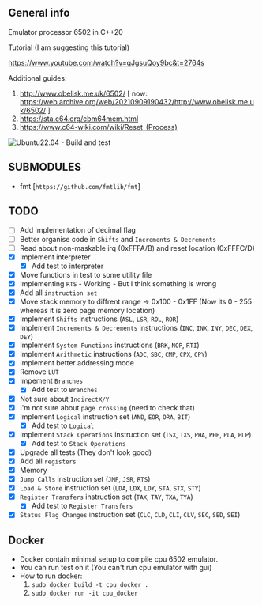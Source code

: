 General info
---
Emulator processor 6502 in C++20

Tutorial (I am suggesting this tutorial)

https://www.youtube.com/watch?v=qJgsuQoy9bc&t=2764s

Additional guides:
1. http://www.obelisk.me.uk/6502/ [ now: https://web.archive.org/web/20210909190432/http://www.obelisk.me.uk/6502/ ]
2. https://sta.c64.org/cbm64mem.html
3. https://www.c64-wiki.com/wiki/Reset_(Process)

![Ubuntu22.04 - Build and test](https://github.com/wojciechmadry/cpu6502emulator/actions/workflows/ubuntu22.yml/badge.svg)

SUBMODULES
---
- fmt [`https://github.com/fmtlib/fmt`]

TODO
---


- [ ] Add implementation of decimal flag
- [ ] Better organise code in `Shifts` and `Increments & Decrements`
- [ ] Read about non-maskable irq (0xFFFA/B) and reset location (0xFFFC/D)
- [X] Implement interpreter
    - [X] Add test to interpreter
- [X] Move functions in test to some utility file
- [X] Implementing `RTS` - Working - But I think something is wrong
- [X] Add all `instruction set`
- [X] Move stack memory to diffrent range -> 0x100 - 0x1FF (Now its 0 - 255 whereas it is zero page memory location)
- [X] Implement `Shifts` instructions (`ASL`, `LSR`, `ROL`, `ROR`)
- [X] Implement `Increments & Decrements` instructions (`INC`, `INX`, `INY`, `DEC`, `DEX`, `DEY`)
- [X] Implement `System Functions` instructions (`BRK`, `NOP`, `RTI`)
- [X] Implement `Arithmetic` instructions (`ADC`, `SBC`, `CMP`, `CPX`, `CPY`)
- [X] Implement better addressing mode
- [X] Remove `LUT`
- [X] Impement `Branches`
    - [X] Add test to `Branches`
- [X] Not sure about `IndirectX/Y`
- [X] I'm not sure about `page crossing` (need to check that)
- [X] Implement `Logical` instruction set (`AND`, `EOR`, `ORA`, `BIT`)
    - [X] Add test to `Logical`
- [X] Implement `Stack Operations` instruction set (`TSX`, `TXS`, `PHA`, `PHP`, `PLA`, `PLP`)
    - [X] Add test to `Stack Operations`
- [X] Upgrade all tests (They don't look good)
- [x] Add all `registers`
- [x] Memory
- [x] `Jump Calls` instruction set (`JMP`, `JSR`, `RTS`)
- [x] `Load & Store` instruction set (`LDA`, `LDX`, `LDY`, `STA`, `STX`, `STY`)
- [x] `Register Transfers` instruction set (`TAX`, `TAY`, `TXA`, `TYA`)
    - [x] Add test to `Register Transfers`
- [x] `Status Flag Changes` instruction set (`CLC`, `CLD`, `CLI`, `CLV`, `SEC`, `SED`, `SEI`)

Docker
---
- Docker contain minimal setup to compile cpu 6502 emulator.
- You can run test on it (You can't run cpu emulator with gui)
 - How to run docker:
    1. `sudo docker build -t cpu_docker .`
    2. `sudo docker run -it cpu_docker`

